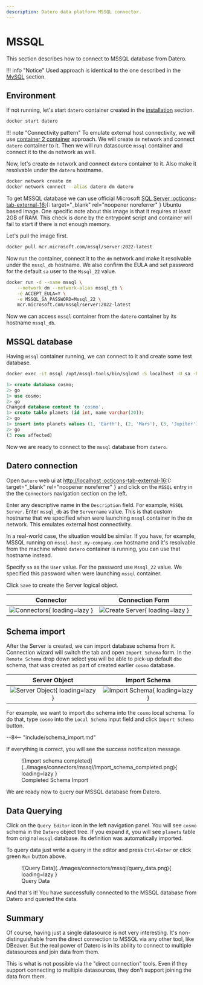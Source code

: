 ```yaml
---
description: Datero data platform MSSQL connector.
---
```


# MSSQL
This section describes how to connect to MSSQL database from Datero.

!!! info "Notice"
    Used approach is identical to the one described in the [MySQL](./mysql.md) section.

## Environment
If not running, let's start `datero` container created in the [installation](../installation.md#running-the-container) section.
``` sh
docker start datero
```

!!! note "Connectivity pattern"
    To emulate external host connectivity, we will use [container 2 container](./index.md#container-to-container) approach.
    We will create `dm` network and connect `datero` container to it.
    Then we will run datasource `mssql` container and connect it to the `dm` network as well.

Now, let's create `dm` network and connect `datero` container to it.
Also make it resolvable under the `datero` hostname.
``` sh
docker network create dm
docker network connect --alias datero dm datero
```

[mssql_registry]: https://mcr.microsoft.com/en-us/product/mssql/server/about

To get MSSQL database we can use official Microsoft [SQL Server :octicons-tab-external-16:][mssql_registry]{: target="_blank" rel="noopener noreferrer" } Ubuntu based image.
One specific note about this image is that it requires at least 2GB of RAM.
This check is done by the entrypoint script and container will fail to start if there is not enough memory.

Let's pull the image first.
``` sh
docker pull mcr.microsoft.com/mssql/server:2022-latest
```

Now run the container, connect it to the `dm` network and make it resolvable under the `mssql_db` hostname.
We also confirm the EULA and set password for the default `sa` user to the `Mssql_22` value.
``` sh
docker run -d --name mssql \
    --network dm --network-alias mssql_db \
    -e ACCEPT_EULA=Y \
    -e MSSQL_SA_PASSWORD=Mssql_22 \
    mcr.microsoft.com/mssql/server:2022-latest
```
Now we can access `mssql` container from the `datero` container by its hostname `mssql_db`.


## MSSQL database
Having `mssql` container running, we can connect to it and create some test database.
``` sh
docker exec -it mssql /opt/mssql-tools/bin/sqlcmd -S localhost -U sa -P Mssql_22
```

``` sql
1> create database cosmo;
2> go
1> use cosmo;
2> go
Changed database context to 'cosmo'.
1> create table planets (id int, name varchar(20));
2> go
1> insert into planets values (1, 'Earth'), (2, 'Mars'), (3, 'Jupiter');
2> go
(3 rows affected)
```

Now we are ready to connect to the `mssql` database from `datero`.

## Datero connection
Open `Datero` web ui at [http://localhost :octicons-tab-external-16:](http://localhost){: target="_blank" rel="noopener noreferrer" } and click on the `MSSQL` entry in the the `Connectors` navigation section on the left.

Enter any descriptive name in the `Description` field. For example, `MSSQL Server`.
Enter `mssql_db` as the `Servername` value.
This is that custom hostname that we specified when were launching `mssql` container in the `dm` network.
This emulates external host connectivity.

In a real-world case, the situation would be similar.
If you have, for example, MSSQL running on `mssql-host.my-company.com` hostname and
it's resolvable from the machine where `datero` container is running, you can use that hostname instead.

Specify `sa` as the `User` value. For the password use `Mssql_22` value.
We specified this password when were launching `mssql` container.

Click `Save` to create the Server logical object.

Connector|Connection Form
:---:|:---:
![Connectors](../images/connectors/mssql/connector.png){ loading=lazy }|![Create Server](../images/connectors/mssql/create_server.png){ loading=lazy }


## Schema import
After the Server is created, we can import database schema from it.
Connection wizard will switch the tab and open `Import Schema` form.
In the `Remote Schema` drop down select you will be able to pick-up default `dbo` schema,
that was created as part of created earlier `cosmo` database.

Server Object|Import Schema
:---:|:---:
![Server Object](../images/connectors/mssql/server_entry.png){ loading=lazy }|![Import Schema](../images/connectors/mssql/import_schema.png){ loading=lazy }

For example, we want to import  `dbo` schema into the `cosmo` local schema.
To do that, type `cosmo` into the `Local Schema` input field and click `Import Schema` button.

--8<-- "include/schema_import.md"

If everything is correct, you will see the success notification message.
<figure markdown>
  ![Import schema completed](../images/connectors/mssql/import_schema_completed.png){ loading=lazy }
  <figcaption>Completed Schema Import</figcaption>
</figure>

We are ready now to query our MSSQL database from Datero.

## Data Querying
Click on the `Query Editor` icon in the left navigation panel.
You will see `cosmo` schema in the `Datero` object tree.
If you expand it, you will see `planets` table from original `mssql` database.
Its definition was automatically imported.

To query data just write a query in the editor and press `Ctrl+Enter` or click green `Run` button above.

<figure markdown>
  ![Query Data](../images/connectors/mssql/query_data.png){ loading=lazy }
  <figcaption>Query Data</figcaption>
</figure>

And that's it! You have successfully connected to the MSSQL database from Datero and queried the data.

## Summary
Of course, having just a single datasource is not very interesting.
It's non-distinguishable from the direct connection to MSSQL via any other tool, like DBeaver.
But the real power of Datero is in its ability to connect to multiple datasources and join data from them.

This is what is not possible via the "direct connection" tools.
Even if they support connecting to multiple datasources, they don't support joining the data from them.
